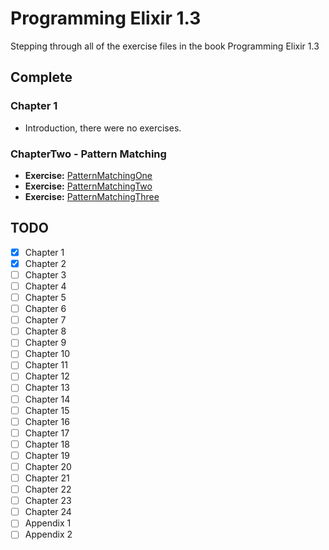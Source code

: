 # Programming Elixir 1.3

Stepping through all of the exercise files in the book Programming Elixir 1.3

## Complete
### Chapter 1
  * Introduction, there were no exercises.
  
### ChapterTwo - Pattern Matching
  
  * **Exercise:** [PatternMatchingOne](lib/chapterTwo/PatternMatchingOne.ex)
  * **Exercise:** [PatternMatchingTwo](lib/chapterTwo/PatternMatchingTwo.ex)
  * **Exercise:** [PatternMatchingThree](lib/chapterTwo/PatternMatchingThree.ex)

## TODO
- [x] Chapter 1
- [x] Chapter 2 
- [ ] Chapter 3
- [ ] Chapter 4
- [ ] Chapter 5
- [ ] Chapter 6
- [ ] Chapter 7
- [ ] Chapter 8
- [ ] Chapter 9
- [ ] Chapter 10
- [ ] Chapter 11
- [ ] Chapter 12
- [ ] Chapter 13
- [ ] Chapter 14
- [ ] Chapter 15
- [ ] Chapter 16
- [ ] Chapter 17
- [ ] Chapter 18
- [ ] Chapter 19
- [ ] Chapter 20
- [ ] Chapter 21
- [ ] Chapter 22
- [ ] Chapter 23
- [ ] Chapter 24
- [ ] Appendix 1
- [ ] Appendix 2
